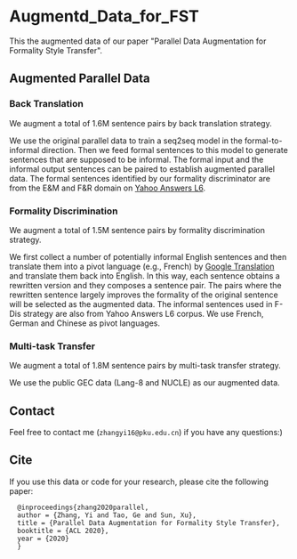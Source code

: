 # Augmentd_Data_for_FST
This the augmented data of our paper "Parallel Data Augmentation for Formality Style Transfer".
## Augmented Parallel Data
### Back Translation
We augment a total of 1.6M sentence pairs by back translation strategy.

We use the original parallel data to train a seq2seq model in the formal-to-informal direction. Then we feed formal sentences to this model to generate sentences that are supposed to be informal. The formal input and the informal output sentences can be paired to establish augmented parallel data. The formal sentences identified by our formality discriminator are from the E\&M and F\&R domain on [Yahoo Answers L6](https://webscope.sandbox.yahoo.com/catalog.php).

### Formality Discrimination
We augment a total of 1.5M sentence pairs by formality discrimination strategy. 

We first collect a number of potentially informal English sentences and then translate them into a pivot language (e.g., French) by [Google Translation](https://translate.google.com/) and translate them back into English. In this way, each sentence obtains a rewritten version and they composes a sentence pair. The pairs where the rewritten sentence largely improves the formality of the original sentence will be selected as the augmented data. The informal sentences used in F-Dis strategy are also from Yahoo Answers L6 corpus. We use French, German and Chinese as pivot languages.

### Multi-task Transfer
We augment a total of 1.8M sentence pairs by multi-task transfer strategy.

We use the public GEC data (Lang-8 and NUCLE) as our augmented data. 

## Contact
Feel free to contact me (`zhangyi16@pku.edu.cn`) if you have any questions:)

## Cite
If you use this data or code for your research, please cite the following paper:
```
  @inproceedings{zhang2020parallel,  
  author = {Zhang, Yi and Tao, Ge and Sun, Xu},  
  title = {Parallel Data Augmentation for Formality Style Transfer},  
  booktitle = {ACL 2020},  
  year = {2020}  
  }  
 ```
